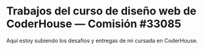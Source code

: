 # Trabajos del curso de diseño web de CoderHouse — Comisión #33085

Aquí estoy subiendo los desafíos y entregas de mi cursada en CoderHouse.
